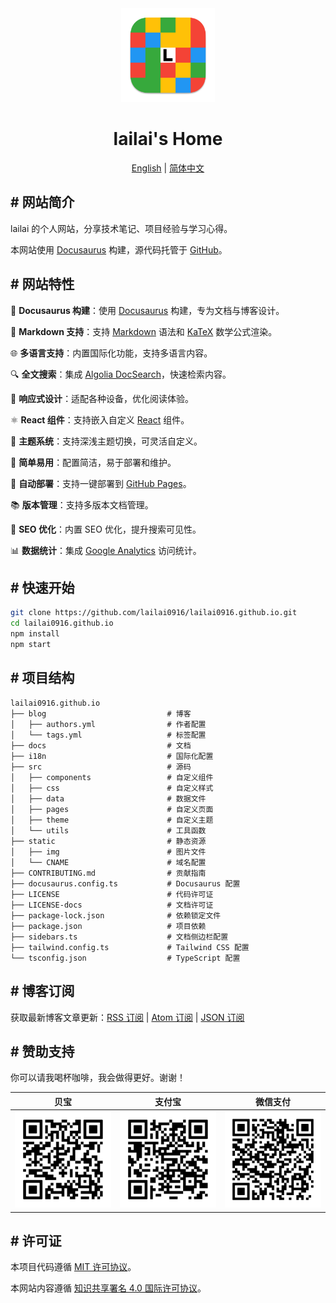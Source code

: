 <div align="center">
  <a href="https://lailai.one">
    <img src="static/img/logo.svg" width="150" height="150">
  </a>
  <h1>lailai's Home</h1>
  <p><a href="README.md">English</a> | <a href="README.zh-Hans.md">简体中文</a></p>
</div>

## # 网站简介

lailai 的个人网站，分享技术笔记、项目经验与学习心得。

本网站使用 [Docusaurus](https://docusaurus.io) 构建，源代码托管于 [GitHub](https://github.com/lailai0916/lailai0916.github.io)。

## # 网站特性

🦖 **Docusaurus 构建**：使用 [Docusaurus](https://docusaurus.io) 构建，专为文档与博客设计。

📝 **Markdown 支持**：支持 [Markdown](https://daringfireball.net/projects/markdown/) 语法和 [KaTeX](https://katex.org) 数学公式渲染。

🌐 **多语言支持**：内置国际化功能，支持多语言内容。

🔍 **全文搜索**：集成 [Algolia DocSearch](https://docsearch.algolia.com)，快速检索内容。

📱 **响应式设计**：适配各种设备，优化阅读体验。

⚛️ **React 组件**：支持嵌入自定义 [React](https://react.dev) 组件。

🎨 **主题系统**：支持深浅主题切换，可灵活自定义。

🌙 **简单易用**：配置简洁，易于部署和维护。

🚀 **自动部署**：支持一键部署到 [GitHub Pages](https://pages.github.com)。

📚 **版本管理**：支持多版本文档管理。

💯 **SEO 优化**：内置 SEO 优化，提升搜索可见性。

📊 **数据统计**：集成 [Google Analytics](https://analytics.google.com) 访问统计。

## # 快速开始

```bash
git clone https://github.com/lailai0916/lailai0916.github.io.git
cd lailai0916.github.io
npm install
npm start
```

## # 项目结构

```text
lailai0916.github.io
├── blog                           # 博客
│   ├── authors.yml                # 作者配置
│   └── tags.yml                   # 标签配置
├── docs                           # 文档
├── i18n                           # 国际化配置
├── src                            # 源码
│   ├── components                 # 自定义组件
│   ├── css                        # 自定义样式
│   ├── data                       # 数据文件
│   ├── pages                      # 自定义页面
│   ├── theme                      # 自定义主题
│   └── utils                      # 工具函数
├── static                         # 静态资源
│   ├── img                        # 图片文件
│   └── CNAME                      # 域名配置
├── CONTRIBUTING.md                # 贡献指南
├── docusaurus.config.ts           # Docusaurus 配置
├── LICENSE                        # 代码许可证
├── LICENSE-docs                   # 文档许可证
├── package-lock.json              # 依赖锁定文件
├── package.json                   # 项目依赖
├── sidebars.ts                    # 文档侧边栏配置
├── tailwind.config.ts             # Tailwind CSS 配置
└── tsconfig.json                  # TypeScript 配置
```

## # 博客订阅

获取最新博客文章更新：[RSS 订阅](https://lailai.one/blog/rss.xml) | [Atom 订阅](https://lailai.one/blog/atom.xml) | [JSON 订阅](https://lailai.one/blog/feed.json)

## # 赞助支持

你可以请我喝杯咖啡，我会做得更好。谢谢！

|                贝宝                |               支付宝               |              微信支付              |
| :--------------------------------: | :--------------------------------: | :--------------------------------: |
| ![](static/img/sponsor/paypal.svg) | ![](static/img/sponsor/alipay.svg) | ![](static/img/sponsor/wechat.svg) |

## # 许可证

本项目代码遵循 [MIT 许可协议](LICENSE)。

本网站内容遵循 [知识共享署名 4.0 国际许可协议](LICENSE-docs)。

